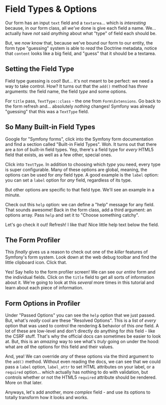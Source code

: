 # Field Types & Options

Our form has an input `text` field and a `textarea`... which is *interesting* because,
in our form class, all *we've* done is give each field a name. We... actually have
*not* said *anything* about what "type" of field each should be.

But, we *now* know that, because we've bound our form to our entity, the form type
"guessing" system is able to *read* the Doctrine metadata, notice that `content`
looks like a big field, and "guess" that it should be a textarea.

## Setting the Field Type

Field type guessing is cool! But... it's not meant to be perfect: we need a way
to take control. How? It turns out that the `add()` method has *three* arguments:
the field name, the field *type* and some options.

For `title` pass, `TextType::class` - the one from `Form\Extensions`. Go back to
the form refresh and... absolutely *nothing* changes! Symfony was already "guessing"
that this was a `TextType` field.

## So Many Built-in Field Types

Google for "Symfony forms", click into the Symfony form documentation and find a
section called "Built-in Field Types". Woh. It turns out that there are a *ton*
of built-in field types. Yep, there's a field type for *every* HTML5 field that
exists, as well as a few other, special ones.

Click into `TextType`. In addition to choosing which *type* you need, every type
is super configurable. Many of these options are global, meaning, the options can
be used for *any* field type. A good example is the `label` option: you can set
a `label` option for *any* field, regardless of its type.

But other options are specific to that field type. We'll see an example in a minute.

Check out this `help` option: we can define a "help" message for any field.
That sounds awesome! Back in the form class, add a third argument: an options
array. Pass `help` and set it to "Choose something catchy".

Let's go check it out! Refresh! I like that! Nice little help text below the field.

## The Form Profiler

This *finally* gives us a reason to check out one of the *killer* features of
Symfony's form system. Look down at the web debug toolbar and find the little
clipboard icon. Click that.

Yes! Say hello to the form profiler screen! We can see our *entire* form and the
individual fields. Click on the `title` field to get all sorts of information about
it. We're going to look at this *several* more times in this tutorial and learn
about each piece of information.

## Form Options in Profiler

Under "Passed Options" you can see the `help` option that we just passed. But,
what's *really* cool are these "Resolved Options". This is a list of *every* option
that was used to control the rendering & behavior of this *one* field. A lot of
these are low-level and don't directly do anything for *this* field - like the CSRF
stuff. That's why the official docs can sometimes be easier to look at. But, this
is an *amazing* way to see what's *truly* going on under the hood: what are *all*
the options for this field and their values.

And, yea! We can override *any* of these options via the third argument to the
`add()` method. Without even reading the docs, we can see that we could pass a
`label` option, `label_attr` to set HTML attributes on your label, or a `required`
option... which actually has nothing to do with validation, but controls whether
or not the HTML5 `required` attribute should be rendered. More on that later.

Anyways, let's add another, more *complex* field - and use its options to totally
transform how it looks and works.
